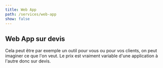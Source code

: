 ```yaml
---
title: Web App
path: /services/web-app
show: false
---
```


## Web App sur devis

Cela peut être par exemple un outil pour vous ou pour vos clients, on peut imaginer ce que l'on veut. Le prix est vraiment variable d'une application à l'autre donc sur devis.
